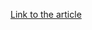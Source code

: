 [Link to the article](https://trendmicro.com/vinfo/us/security/news/ransomware-spotlight/ransomware-spotlight-revil)
